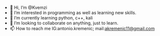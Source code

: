 - 👋 Hi, I’m @Kvemzi
- 👀 I’m interested in programming as well as learning new skills.
- 🌱 I’m currently learning python, c++, kali 
- 💞️ I’m looking to collaborate on anything, just to learn.
- 📫 How to reach me IG:antonio.kremenic; mail:akremenic11@gmail.com

<!---
Kvemzi/Kvemzi is a ✨ special ✨ repository because its `README.md` (this file) appears on your GitHub profile.
You can click the Preview link to take a look at your changes.
--->

